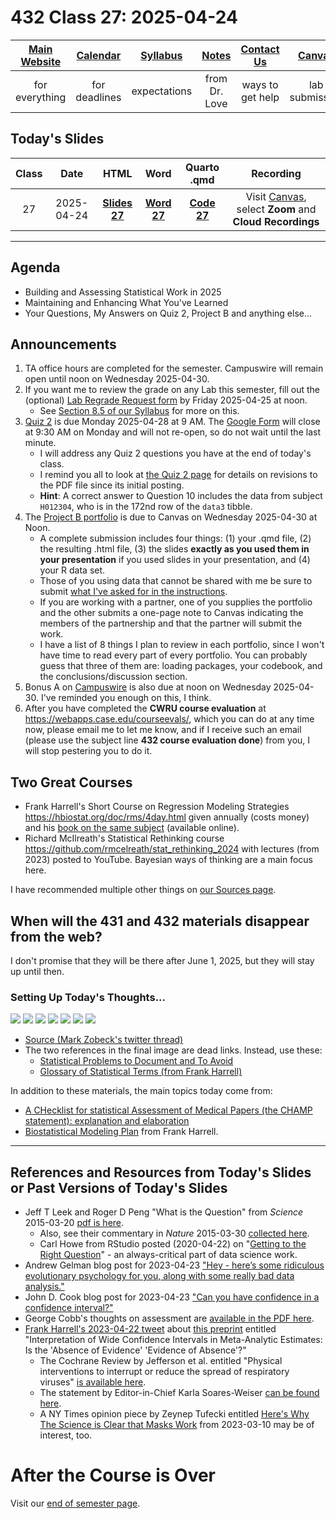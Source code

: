 # 432 Class 27: 2025-04-24

[Main Website](https://thomaselove.github.io/432-2025/) | [Calendar](https://thomaselove.github.io/432-2025/calendar.html) | [Syllabus](https://thomaselove.github.io/432-syllabus-2025/) | [Notes](https://thomaselove.github.io/432-notes/) | [Contact Us](https://thomaselove.github.io/432-2025/contact.html) | [Canvas](https://canvas.case.edu) | [Data and Code](https://github.com/THOMASELOVE/432-data) | [Sources](https://github.com/THOMASELOVE/432-classes-2024/tree/main/sources)
:-----------: | :--------------: | :----------: | :---------: | :-------------: | :-----------: | :------------: |:------:
for everything | for deadlines | expectations | from Dr. Love | ways to get help | lab submission | for downloads | to read

## Today's Slides

Class | Date | HTML | Word | Quarto .qmd | Recording
:---: | :--------: | :------: | :------: | :------: | :-------------:
27 | 2025-04-24 | **[Slides 27](https://thomaselove.github.io/432-slides-2025/slides27.html)** | **[Word 27](https://thomaselove.github.io/432-slides-2025/slides27w.docx)** | **[Code 27](https://github.com/THOMASELOVE/432-slides-2025/blob/main/slides27.qmd)** | Visit [Canvas](https://canvas.case.edu/), select **Zoom** and **Cloud Recordings**

---

## Agenda

- Building and Assessing Statistical Work in 2025
- Maintaining and Enhancing What You've Learned
- Your Questions, My Answers on Quiz 2, Project B and anything else...

## Announcements

1. TA office hours are completed for the semester. Campuswire will remain open until noon on Wednesday 2025-04-30.
2. If you want me to review the grade on any Lab this semester, fill out the (optional) [Lab Regrade Request form](https://bit.ly/432-2025-lab-regrades) by Friday 2025-04-25 at noon.
    - See [Section 8.5 of our Syllabus](https://thomaselove.github.io/432-syllabus-2025/08-grading.html) for more on this.
3. [Quiz 2](https://thomaselove.github.io/432-2025/quiz2.html) is due Monday 2025-04-28 at 9 AM. The [Google Form](https://bit.ly/432-2025-quiz2-form) will close at 9:30 AM on Monday and will not re-open, so do not wait until the last minute.
    - I will address any Quiz 2 questions you have at the end of today's class.
    - I remind you all to look at [the Quiz 2 page](https://thomaselove.github.io/432-2025/quiz2.html) for details on revisions to the PDF file since its initial posting.
    - **Hint**: A correct answer to Question 10 includes the data from subject `H012304`, who is in the 172nd row of the `data3` tibble.
4. The [Project B portfolio](https://thomaselove.github.io/432-2025/projB.html#the-project-portfolio) is due to Canvas on Wednesday 2025-04-30 at Noon.
    - A complete submission includes four things: (1) your .qmd file, (2) the resulting .html file, (3) the slides **exactly as you used them in your presentation** if you used slides in your presentation, and (4) your R data set.
    - Those of you using data that cannot be shared with me be sure to submit [what I've asked for in the instructions](https://thomaselove.github.io/432-2025/projB.html#submitting-your-data).
    - If you are working with a partner, one of you supplies the portfolio and the other submits a one-page note to Canvas indicating the members of the partnership and that the partner will submit the work.
    - I have a list of 8 things I plan to review in each portfolio, since I won't have time to read every part of every portfolio. You can probably guess that three of them are: loading packages, your codebook, and the conclusions/discussion section.
5. Bonus A on [Campuswire](https://campuswire.com/) is also due at noon on Wednesday 2025-04-30. I've reminded you enough on this, I think.
6. After you have completed the **CWRU course evaluation** at <https://webapps.case.edu/courseevals/>, which you can do at any time now, please email me to let me know, and if I receive such an email (please use the subject line **432 course evaluation done**) from you, I will stop pestering you to do it.

## Two Great Courses

- Frank Harrell's Short Course on Regression Modeling Strategies <https://hbiostat.org/doc/rms/4day.html> given annually (costs money) and his [book on the same subject](https://hbiostat.org/doc/rms/book/) (available online).
- Richard McIlreath's Statistical Rethinking course <https://github.com/rmcelreath/stat_rethinking_2024> with lectures (from 2023) posted to  YouTube. Bayesian ways of thinking are a main focus here.

I have recommended multiple other things on [our Sources page](https://github.com/THOMASELOVE/432-sources).

## When will the 431 and 432 materials disappear from the web?

I don't promise that they will be there after June 1, 2025, but they will stay up until then.

### Setting Up Today's Thoughts...

![](figures/zobeck0.png)
![](figures/zobeck1.png)
![](figures/zobeck2.png)
![](figures/zobeck3.png)
![](figures/zobeck4.png)
![](figures/zobeck5.png)
![](figures/zobeck6.png)

- [Source (Mark Zobeck's twitter thread)](https://twitter.com/MarkZobeck/status/1506615109170442244)
- The two references in the final image are dead links. Instead, use these:
    - [Statistical Problems to Document and To Avoid](https://discourse.datamethods.org/t/author-checklist/3407)
    - [Glossary of Statistical Terms (from Frank Harrell)](https://hbiostat.org/glossary/)

In addition to these materials, the main topics today come from:

- [A CHecklist for statistical Assessment of Medical Papers (the CHAMP statement): explanation and elaboration](https://bjsm.bmj.com/content/55/18/1009.2)
- [Biostatistical Modeling Plan](https://www.fharrell.com/post/modplan) from Frank Harrell.

---------------------------------

## References and Resources from Today's Slides or Past Versions of Today's Slides

- Jeff T Leek and Roger D Peng "What is the Question" from *Science* 2015-03-20 [pdf is here](https://www.aaas.org/sites/default/files/Stats_What_Question_2015.pdf).
    - Also, see their commentary in *Nature* 2015-03-30 [collected here](https://github.com/THOMASELOVE/432-sources/blob/main/pdf/Leek_and_Peng_2015_Pvalues_Nature.pdf).
    - Carl Howe from RStudio posted (2020-04-22) on "[Getting to the Right Question](https://blog.rstudio.com/2020/04/22/getting-to-the-right-question/)" - an always-critical part of data science work.
- Andrew Gelman blog post for 2023-04-23 ["Hey - here’s some ridiculous evolutionary psychology for you, along with some really bad data analysis."](https://statmodeling.stat.columbia.edu/2023/04/23/hey-heres-some-ridiculous-evolutionary-psychology-for-you-along-with-some-really-bad-data-analysis/)
- John D. Cook blog post for 2023-04-23 ["Can you have confidence in a confidence interval?"](https://www.johndcook.com/blog/2023/04/23/confidence-interval/)
- George Cobb's thoughts on assessment are [available in the PDF here](http://www.rossmanchance.com/artist/proceedings/cobb.pdf).
- [Frank Harrell's 2023-04-22 tweet](https://twitter.com/f2harrell/status/1649882314833313794) about [this preprint](https://papers.ssrn.com/sol3/papers.cfm?abstract_id=4417585) entitled "Interpretation of Wide Confidence Intervals in Meta-Analytic Estimates: Is the 'Absence of Evidence' 'Evidence of Absence'?"
    - The Cochrane Review by Jefferson et al. entitled "Physical interventions to interrupt or reduce the spread of respiratory viruses" [is available here](https://www.cochranelibrary.com/cdsr/doi/10.1002/14651858.CD006207.pub6/full).
    - The statement by Editor-in-Chief Karla Soares-Weiser [can be found here](https://www.cochrane.org/news/statement-physical-interventions-interrupt-or-reduce-spread-respiratory-viruses-review).
    - A NY Times opinion piece by Zeynep Tufecki entitled [Here's Why The Science is Clear that Masks Work](https://www.nytimes.com/2023/03/10/opinion/masks-work-cochrane-study.html) from 2023-03-10 may be of interest, too.

# After the Course is Over

Visit our [end of semester page](https://github.com/THOMASELOVE/432-classes-2025/tree/main/end).
